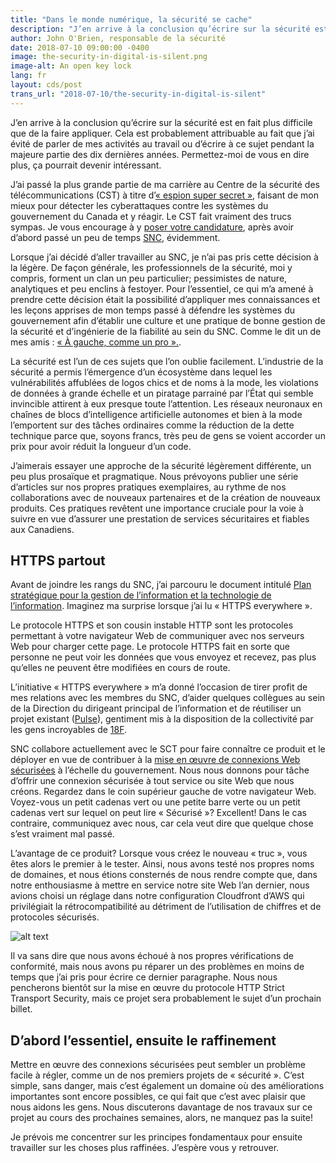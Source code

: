 ```yaml
---
title: "Dans le monde numérique, la sécurité se cache"
description: "J’en arrive à la conclusion qu’écrire sur la sécurité est en fait plus difficile que de la faire appliquer. Cela est probablement attribuable au fait que j’ai évité de parler de mes activités au travail ou d’écrire à ce sujet pendant la majeure partie des dix dernières années. Permettez-moi de vous en dire plus, ça pourrait devenir intéressant."
author: John O'Brien, responsable de la sécurité
date: 2018-07-10 09:00:00 -0400
image: the-security-in-digital-is-silent.png
image-alt: An open key lock
lang: fr
layout: cds/post
trans_url: "2018-07-10/the-security-in-digital-is-silent"
---
```


J’en arrive à la conclusion qu’écrire sur la sécurité est en fait plus difficile que de la faire appliquer. Cela est probablement attribuable au fait que j’ai évité de parler de mes activités au travail ou d’écrire à ce sujet pendant la majeure partie des dix dernières années. Permettez-moi de vous en dire plus, ça pourrait devenir intéressant.

J’ai passé la plus grande partie de ma carrière au Centre de la sécurité des télécommunications (CST) à titre d’[« espion super secret »](https://www.cbc.ca/news/technology/cse-canada-cyber-spy-malware-assemblyline-open-source-1.4361728), faisant de mon mieux pour détecter les cyberattaques contre les systèmes du gouvernement du Canada et y réagir. Le CST fait vraiment des trucs sympas. Je vous encourage à y [poser votre candidature](https://www.cse-cst.gc.ca/fr/careers-carrieres), après avoir d’abord passé un peu de temps [SNC](https://numerique.canada.ca/travaillez-avec-nous/), évidemment.

Lorsque j’ai décidé d’aller travailler au SNC, je n’ai pas pris cette décision à la légère. De façon générale, les professionnels de la sécurité, moi y compris, forment un clan un peu particulier; pessimistes de nature, analytiques et peu enclins à festoyer. Pour l’essentiel, ce qui m’a amené à prendre cette décision était la possibilité d’appliquer mes connaissances et les leçons apprises de mon temps passé à défendre les systèmes du gouvernement afin d’établir une culture et une pratique de bonne gestion de la sécurité et d’ingénierie de la fiabilité au sein du SNC. Comme le dit un de mes amis : [« À gauche, comme un pro ».](https://medium.com/@shehackspurple/pushing-left-like-a-boss-part-1-80f1f007da95).

La sécurité est l’un de ces sujets que l’on oublie facilement. L’industrie de la sécurité a permis l’émergence d’un écosystème dans lequel les vulnérabilités affublées de logos chics et de noms à la mode, les violations de données à grande échelle et un piratage parrainé par l’État qui semble invincible attirent à eux presque toute l’attention. Les réseaux neuronaux en chaînes de blocs d’intelligence artificielle autonomes et bien à la mode l’emportent sur des tâches ordinaires comme la réduction de la dette technique parce que, soyons francs, très peu de gens se voient accorder un prix pour avoir réduit la longueur d’un code.

J’aimerais essayer une approche de la sécurité légèrement différente, un peu plus prosaïque et pragmatique. Nous prévoyons publier une série d’articles sur nos propres pratiques exemplaires, au rythme de nos collaborations avec de nouveaux partenaires et de la création de nouveaux produits. Ces pratiques revêtent une importance cruciale pour la voie à suivre en vue d’assurer une prestation de services sécuritaires et fiables aux Canadiens. 

## HTTPS partout

Avant de joindre les rangs du SNC, j’ai parcouru le document intitulé [Plan stratégique pour la gestion de l’information et la technologie de l’information](https://www.canada.ca/fr/secretariat-conseil-tresor/services/technologie-information/plan-strategique-2017-2021.html). Imaginez ma surprise lorsque j’ai lu « HTTPS everywhere ». 

Le protocole HTTPS et son cousin instable HTTP sont les protocoles permettant à votre navigateur Web de communiquer avec nos serveurs Web pour charger cette page. Le protocole HTTPS fait en sorte que personne ne peut voir les données que vous envoyez et recevez, pas plus qu’elles ne peuvent être modifiées en cours de route. 

L’initiative « HTTPS everywhere » m’a donné l’occasion de tirer profit de mes relations avec les membres du SNC, d’aider quelques collègues au sein de la Direction du dirigeant principal de l’information et de réutiliser un projet existant ([Pulse](https://pulse.cio.gov/)), gentiment mis à la disposition de la collectivité par les gens incroyables de [18F](https://18f.gsa.gov/what-we-deliver/).

SNC collabore actuellement avec le SCT pour faire connaître ce produit et le déployer en vue de contribuer à la [mise en œuvre de connexions Web sécurisées](https://www.canada.ca/fr/secretariat-conseil-tresor/services/technologie-information/avis-mise-oeuvre-politique/mise-oeuvre-https-connexions-web-securisees-ampti.html) à l’échelle du gouvernement. Nous nous donnons pour tâche d’offrir une connexion sécurisée à tout service ou site Web que nous créons. Regardez dans le coin supérieur gauche de votre navigateur Web. Voyez-vous un petit cadenas vert ou une petite barre verte ou un petit cadenas vert sur lequel on peut lire « Sécurisé »? Excellent! Dans le cas contraire, communiquez avec nous, car cela veut dire que quelque chose s’est vraiment mal passé. 

L’avantage de ce produit? Lorsque vous créez le nouveau « truc », vous êtes alors le premier à le tester. Ainsi, nous avons testé nos propres noms de domaines, et nous étions consternés de nous rendre compte que, dans notre enthousiasme à mettre en service notre site Web l’an dernier, nous avions choisi un réglage dans notre configuration Cloudfront d’AWS qui privilégiait la rétrocompatibilité au détriment de l’utilisation de chiffres et de protocoles sécurisés.

![alt text](digital.canada.ca/assets/img/cds/post-images/https-en.png "Test initial de la plateforme Pulse peuplée de domaines canada.ca.")

Il va sans dire que nous avons échoué à nos propres vérifications de conformité, mais nous avons pu réparer un des problèmes en moins de temps que j’ai pris pour écrire ce dernier paragraphe. Nous nous pencherons bientôt sur la mise en œuvre du protocole HTTP Strict Transport Security, mais ce projet sera probablement le sujet d’un prochain billet.

## D’abord l’essentiel, ensuite le raffinement

Mettre en œuvre des connexions sécurisées peut sembler un problème facile à régler, comme un de nos premiers projets de « sécurité ». C’est simple, sans danger, mais c’est également un domaine où des améliorations importantes sont encore possibles, ce qui fait que c’est avec plaisir que nous aidons les gens. Nous discuterons davantage de nos travaux sur ce projet au cours des prochaines semaines, alors, ne manquez pas la suite!

Je prévois me concentrer sur les principes fondamentaux pour ensuite travailler sur les choses plus raffinées. J’espère vous y retrouver.
